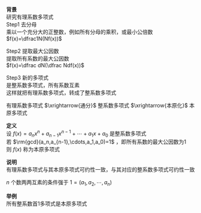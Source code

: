 **背景**  
研究有理系数多项式  
Step1 去分母  
乘以一个充分大的正整数，例如所有分母的乘积，或最小公倍数  
 $f(x)=\dfrac1N(Nf(x))$  
  
Step2 提取最大公因数  
提取所有系数的最大公因数  
 $f(x)=\dfrac dN(\dfrac Ndf(x))$  
  
Step3 新的多项式  
是整系数多项式，所有系数互素  
这样就把有理系数多项式，转成了整系数多项式  
  
有理系数多项式 $\xrightarrow{通分}$ 整系数多项式 $\xrightarrow{本原化}$ 本原多项式  
  
**定义**  
设 $f(x)=a_nx^n+a_{n-1}x^{n-1}+\cdots+a_1x+a_0$ 是整系数多项式  
若 $\rm{gcd}(a_n,a_{n-1},\cdots,a_1,a_0)=1$ ，即所有系数的最大公因数为1  
则 $f(x)$ 称为本原多项式  
  
**说明**  
有理系数多项式与其本原多项式可约性一致，与其对应的整系数多项式可约性一致  
  
 $n$ 个数两两互素的条件强于 $1=(a_1,a_2,\cdots,a_n)$  
  
**举例**  
所有整系数首1多项式是本原多项式  
